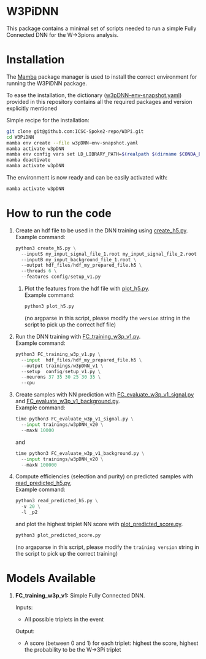 # W3PiDNN

This package contains a minimal set of scripts needed to run a simple Fully Connected DNN for the W->3pions analysis.

# Installation
The [Mamba](https://mamba.readthedocs.io/en/latest/) package manager is used to install the correct environment for running the W3PiDNN package.

To ease the installation, the dictionary ([w3pDNN-env-snapshot.yaml](https://github.com/ICSC-Spoke2-repo/W3Pi/blob/master/W3PiDNN/w3pDNN-env-snapshot.yaml)) provided in this repository contains all the required packages and version explicitly mentioned

Simple recipe for the installation:
```bash
git clone git@github.com:ICSC-Spoke2-repo/W3Pi.git
cd W3PiDNN
mamba env create --file w3pDNN-env-snapshot.yaml
mamba activate w3pDNN
mamba env config vars set LD_LIBRARY_PATH=$(realpath $(dirname $CONDA_EXE)/../lib)
mamba deactivate
mamba activate w3pDNN
```

The environment is now ready and can be easily activated with:
```bash
mamba activate w3pDNN
```

# How to run the code
1. Create an hdf file to be used in the DNN training using [create_h5.py](https://github.com/ICSC-Spoke2-repo/W3Pi/blob/master/W3PiDNN/create_h5.py). <br> Example command:
   ```python
   python3 create_h5.py \
     --inputS my_input_signal_file_1.root my_input_signal_file_2.root \
     --inputB my_input_background_file_1.root \
     --output hdf_files/hdf_my_prepared_file.h5 \
     --threads 6 \
     --features config/setup_v1.py
   ```
   1. Plot the features from the hdf file with [plot_h5.py](https://github.com/ICSC-Spoke2-repo/W3Pi/blob/master/W3PiDNN/plot_h5.py). <br> Example command:
      ```python
      python3 plot_h5.py
      ```
      (no argparse in this script, please modify the `version` string in the script to pick up the correct hdf file)

2. Run the DNN training with [FC_training_w3p_v1.py](https://github.com/ICSC-Spoke2-repo/W3Pi/blob/master/W3PiDNN/FC_training_w3p_v1.py). <br> Example command:
   ```python
   python3 FC_training_w3p_v1.py \
     --input  hdf_files/hdf_my_prepared_file.h5 \
     --output trainings/w3pDNN_v1 \
     --setup  config/setup_v1.py \
     --neurons 37 35 30 25 30 35 \
     --cpu
   ```

3. Create samples with NN prediction with [FC_evaluate_w3p_v1_signal.py](https://github.com/ICSC-Spoke2-repo/W3Pi/blob/master/W3PiDNN/FC_evaluate_w3p_v1_signal.py) and [FC_evaluate_w3p_v1_background.py](https://github.com/ICSC-Spoke2-repo/W3Pi/blob/master/W3PiDNN/FC_evaluate_w3p_v1_background.py). <br> Example command:
   ```python
   time python3 FC_evaluate_w3p_v1_signal.py \
     --input trainings/w3pDNN_v20 \
     --maxN 10000
   ```
   and
   ```python
   time python3 FC_evaluate_w3p_v1_background.py \
     --input trainings/w3pDNN_v20 \
     --maxN 100000
   ```

4. Compute efficiencies (selection and purity) on predicted samples with [read_predicted_h5.py](https://github.com/ICSC-Spoke2-repo/W3Pi/blob/master/W3PiDNN/read_predicted_h5.py), <br> Example command:
   ```python
   python3 read_predicted_h5.py \
     -v 20 \
     -l _p2
   ```
   and plot the highest triplet NN score with [plot_predicted_score.py](https://github.com/ICSC-Spoke2-repo/W3Pi/blob/master/W3PiDNN/plot_predicted_score.py).
   ```python
   python3 plot_predicted_score.py
   ```
   (no argaparse in this script, please modify the `training version` string in the script to pick up the correct training)

# Models Available

1. **FC_training_w3p_v1:**
   Simple Fully Connected DNN.

   Inputs:
   - All possible triplets in the event

   Output:
   - A score (between 0 and 1) for each triplet: highest the score, highest the probability to be the W->3Pi triplet
